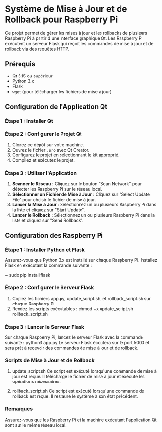 # Système de Mise à Jour et de Rollback pour Raspberry Pi

Ce projet permet de gérer les mises à jour et les rollbacks de plusieurs Raspberry Pi à partir d'une interface graphique Qt. Les Raspberry Pi exécutent un serveur Flask qui reçoit les commandes de mise à jour et de rollback via des requêtes HTTP.

## Prérequis

- Qt 5.15 ou supérieur
- Python 3.x
- Flask
- `wget` (pour télécharger les fichiers de mise à jour)

## Configuration de l'Application Qt

### Étape 1 : Installer Qt

### Étape 2 : Configurer le Projet Qt

1. Clonez ce dépôt sur votre machine.
2. Ouvrez le fichier `.pro` avec Qt Creator.
3. Configurez le projet en sélectionnant le kit approprié.
4. Compilez et exécutez le projet.

### Étape 3 : Utiliser l'Application

1. **Scanner le Réseau** : Cliquez sur le bouton "Scan Network" pour détecter les Raspberry Pi sur le réseau local.
2. **Sélectionner un Fichier de Mise à Jour** : Cliquez sur "Select Update File" pour choisir le fichier de mise à jour.
3. **Lancer la Mise à Jour** : Sélectionnez un ou plusieurs Raspberry Pi dans la liste et cliquez sur "Start Update".
4. **Lancer le Rollback** : Sélectionnez un ou plusieurs Raspberry Pi dans la liste et cliquez sur "Send Rollback".

## Configuration des Raspberry Pi

### Étape 1 : Installer Python et Flask

Assurez-vous que Python 3.x est installé sur chaque Raspberry Pi. Installez Flask en exécutant la commande suivante :

~ sudo pip install flask

### Étape 2 : Configurer le Serveur Flask

1. Copiez les fichiers app.py, update_script.sh, et rollback_script.sh sur chaque Raspberry Pi.
2. Rendez les scripts exécutables : chmod +x update_script.sh rollback_script.sh

### Étape 3 : Lancer le Serveur Flask
Sur chaque Raspberry Pi, lancez le serveur Flask avec la commande suivante : python3 app.py
Le serveur Flask écoutera sur le port 5000 et sera prêt à recevoir des commandes de mise à jour et de rollback.

### Scripts de Mise à Jour et de Rollback
1. update_script.sh
Ce script est exécuté lorsqu'une commande de mise à jour est reçue. Il télécharge le fichier de mise à jour et exécute les opérations nécessaires.

2. rollback_script.sh
Ce script est exécuté lorsqu'une commande de rollback est reçue. Il restaure le système à son état précédent.

### Remarques
Assurez-vous que les Raspberry Pi et la machine exécutant l'application Qt sont sur le même réseau local.

